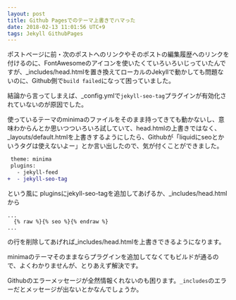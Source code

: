 ```yaml
---
layout: post
title: Github Pagesでのテーマ上書きでハマった
date: 2018-02-13 11:01:56 UTC+9
tags: Jekyll GithubPages
---
```

ポストページに前・次のポストへのリンクやそのポストの編集履歴へのリンクを付けるのに、FontAwesomeのアイコンを使いたくていろいろいじっていたんですが、_includes/head.htmlを置き換えてローカルのJekyllで動かしても問題ないのに、Github側で`build failed`になって困っていました。

結論から言ってしまえば、_config.ymlで`jekyll-seo-tag`プラグインが有効化されていないのが原因でした。

使っているテーマのminimaのファイルをそのまま持ってきても動かないし、意味わからんとか思いつついろいろ試していて、head.htmlの上書きではなく、_layouts/default.htmlを上書きするようにしたら、Githubが「liquidにseoとかいうタグは使えないよー」とか言い出したので、気が付くことができました。

```diff
 theme: minima
 plugins:
   - jekyll-feed
+  - jekyll-seo-tag
```

という風に pluginsにjekyll-seo-tagを追加してあげるか、_includes/head.htmlから

```
...
  {% raw %}{% seo %}{% endraw %}
...
```

の行を削除してあげれば_includes/head.htmlを上書きできるようになります。


minimaのテーマそのままならプラグインを追加してなくてもビルドが通るので、よくわかりませんが、とりあえず解決です。

Githubのエラーメッセージが全然情報くれないのも困ります。`_includes`のエラーだとメッセージが出ないとかなんでしょうか。
